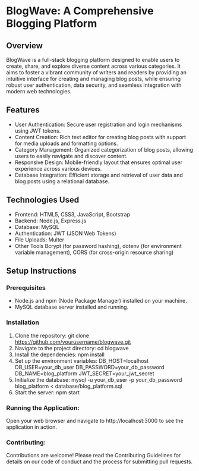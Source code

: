 # BlogWave: A Comprehensive Blogging Platform

## Overview

BlogWave is a full-stack blogging platform designed to enable users to create, share, and explore diverse content across various categories. It aims to foster a vibrant community of writers and readers by providing an intuitive interface for creating and managing blog posts, while ensuring robust user authentication, data security, and seamless integration with modern web technologies.

## Features

- User Authentication: Secure user registration and login mechanisms using JWT tokens.
- Content Creation: Rich text editor for creating blog posts with support for media uploads and formatting options.
- Category Management: Organized categorization of blog posts, allowing users to easily navigate and discover content.
- Responsive Design: Mobile-friendly layout that ensures optimal user experience across various devices.
- Database Integration: Efficient storage and retrieval of user data and blog posts using a relational database.

## Technologies Used

- Frontend: HTML5, CSS3, JavaScript, Bootstrap
- Backend: Node.js, Express.js
- Database: MySQL
- Authentication: JWT (JSON Web Tokens)
- File Uploads: Multer
- Other Tools Bcrypt (for password hashing), dotenv (for environment variable management), CORS (for cross-origin resource sharing)

## Setup Instructions

### Prerequisites

- Node.js and npm (Node Package Manager) installed on your machine.
- MySQL database server installed and running.

### Installation

1. Clone the repository:
   git clone https://github.com/yourusername/blogwave.git
2. Navigate to the project directory:
   cd blogwave
3. Install the dependencies:
   npm install
4. Set up the environment variables:
   DB_HOST=localhost
  DB_USER=your_db_user
  DB_PASSWORD=your_db_password
  DB_NAME=blog_platform
  JWT_SECRET=your_jwt_secret
5. Initialize the database:
   mysql -u your_db_user -p your_db_password blog_platform < database/blog_platform.sql
6. Start the server:
   npm start

### Running the Application:
  Open your web browser and navigate to http://localhost:3000 to see the application in action.
### Contributing:
  Contributions are welcome! Please read the Contributing Guidelines for details on our code of conduct and the process for submitting pull requests.
